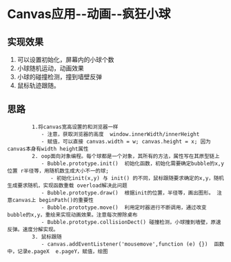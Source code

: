 # Canvas应用--动画--疯狂小球

## 实现效果
1. 可以设置初始化，屏幕内的小球个数
2. 小球随机运动，动画效果
3. 小球的碰撞检测，撞到墙壁反弹 
4. 鼠标轨迹跟随。

## 思路

            1.将canvas宽高设置的和浏览器一样 
               - 注意，获取浏览器的高度  window.innerWidth/innerHeight
               - 赋值，可以直接 canvas.width = w; canvas.height = x; 因为canvas本身有width height属性
            2. oop面向对象编程。每个球都是一个对象，其所有的方法，属性写在其原型链上
               - Bubble.prototype.init()  初始化函数，初始化需要确定bubble的x,y 位置 r半径等，用随机数生成大小不一的球;
                  - 初始化init(x,y) 与 init() 的不同，鼠标跟随要求确定的x,y，随机生成要求随机，实现函数重载 overload解决此问题
               - Bubble.prototype.draw()  根据init的位置，半径等，画出图形。 注意canvas上 beginPath()的重要性
               - Bubble.prototype.move()  利用定时器进行不断调用，通过改变bubble的x,y，重绘来实现动画效果。注意每次擦除桌布
               - Bubble.prototype.collisionDect() 碰撞检测，小球撞到墙壁，原速反弹。速度分解实现。
            3. 鼠标跟随
               - canvas.addEventListener('mousemove',function (e) {})  函数中，记录e.pageX  e.pageY，赋值，绘图
